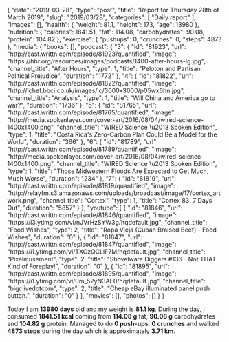 {
    "date": "2019-03-28",
    "type": "post",
    "title": "Report for Thursday 28th of March 2019",
    "slug": "2019\/03\/28",
    "categories": [
        "Daily report"
    ],
    "images": [],
    "health": {
        "weight": 81.1,
        "height": 173,
        "age": 13980
    },
    "nutrition": {
        "calories": 1841.51,
        "fat": 114.08,
        "carbohydrates": 90.08,
        "protein": 104.82
    },
    "exercise": {
        "pushups": 0,
        "crunches": 0,
        "steps": 4873
    },
    "media": {
        "books": [],
        "podcast": {
            "3": {
                "id": "81923",
                "url": "http:\/\/cast.writtn.com\/episode\/81923\/quantified",
                "image": "https:\/\/hbr.org\/resources\/images\/podcasts\/1400-after-hours-lg.jpg",
                "channel_title": "After Hours",
                "type": 1,
                "title": "Peloton and Partisan Political Prejudice",
                "duration": "1772"
            },
            "4": {
                "id": "81822",
                "url": "http:\/\/cast.writtn.com\/episode\/81822\/quantified",
                "image": "http:\/\/ichef.bbci.co.uk\/images\/ic\/3000x3000\/p05wx6hn.jpg",
                "channel_title": "Analysis",
                "type": 1,
                "title": "Will China and America go to war?",
                "duration": "1736"
            },
            "5": {
                "id": "81765",
                "url": "http:\/\/cast.writtn.com\/episode\/81765\/quantified",
                "image": "http:\/\/media.spokenlayer.com\/cover-art\/2016\/08\/04\/wired-science-1400x1400.png",
                "channel_title": "WIRED Science \u2013 Spoken Edition",
                "type": 1,
                "title": "Costa Rica's Zero-Carbon Plan Could Be a Model for the World",
                "duration": "366"
            },
            "6": {
                "id": "81789",
                "url": "http:\/\/cast.writtn.com\/episode\/81789\/quantified",
                "image": "http:\/\/media.spokenlayer.com\/cover-art\/2016\/08\/04\/wired-science-1400x1400.png",
                "channel_title": "WIRED Science \u2013 Spoken Edition",
                "type": 1,
                "title": "Those Midwestern Floods Are Expected to Get Much, Much Worse",
                "duration": "234"
            },
            "7": {
                "id": "81819",
                "url": "http:\/\/cast.writtn.com\/episode\/81819\/quantified",
                "image": "http:\/\/relayfm.s3.amazonaws.com\/uploads\/broadcast\/image\/17\/cortex_artwork.png",
                "channel_title": "Cortex",
                "type": 1,
                "title": "Cortex 83: 7 Days Out",
                "duration": "5857"
            }
        },
        "youtube": [
            {
                "id": "81846",
                "url": "http:\/\/cast.writtn.com\/episode\/81846\/quantified",
                "image": "https:\/\/i3.ytimg.com\/vi\/nJVrHzSYW3g\/hqdefault.jpg",
                "channel_title": "Food Wishes",
                "type": 2,
                "title": "Ropa Vieja (Cuban Braised Beef) - Food Wishes",
                "duration": "0"
            },
            {
                "id": "81847",
                "url": "http:\/\/cast.writtn.com\/episode\/81847\/quantified",
                "image": "https:\/\/i1.ytimg.com\/vi\/TXGzQCLlF7M\/hqdefault.jpg",
                "channel_title": "Pixelmusement",
                "type": 2,
                "title": "Shovelware Diggers #136 - Not THAT Kind of Foreplay!",
                "duration": "0"
            },
            {
                "id": "81895",
                "url": "http:\/\/cast.writtn.com\/episode\/81895\/quantified",
                "image": "https:\/\/i1.ytimg.com\/vi\/0m_52yN3AE0\/hqdefault.jpg",
                "channel_title": "bigclivedotcom",
                "type": 2,
                "title": "Cheap eBay illuminated panel push button.",
                "duration": "0"
            }
        ],
        "movies": [],
        "photos": []
    }
}

Today I am <strong>13980 days</strong> old and my weight is <strong>81.1 kg</strong>. During the day, I consumed <strong>1841.51 kcal</strong> coming from <strong>114.08 g</strong> fat, <strong>90.08 g</strong> carbohydrates and <strong>104.82 g</strong> protein. Managed to do <strong>0 push-ups</strong>, <strong>0 crunches</strong> and walked <strong>4873 steps</strong> during the day which is approximately <strong>3.71 km</strong>.